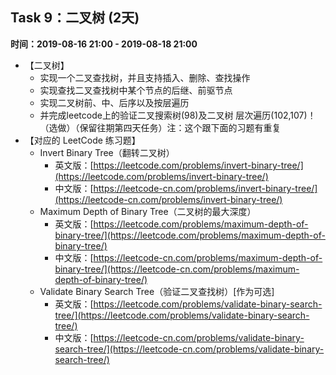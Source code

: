 ## Task 9：二叉树 (2天) 
**时间：2019-08-16 21:00 - 2019-08-18 21:00**
* 【二叉树】
  * 实现一个二叉查找树，并且支持插入、删除、查找操作
  * 实现查找二叉查找树中某个节点的后继、前驱节点
  * 实现二叉树前、中、后序以及按层遍历
  * 并完成leetcode上的验证二叉搜索树(98)及二叉树 层次遍历(102,107)！（选做）（保留往期第四天任务）注：这个跟下面的习题有重复
* 【对应的 LeetCode 练习题】
  * Invert Binary Tree（翻转二叉树）
    * 英文版：[https://leetcode.com/problems/invert-binary-tree/](https://leetcode.com/problems/invert-binary-tree/)
    * 中文版：[https://leetcode-cn.com/problems/invert-binary-tree/](https://leetcode-cn.com/problems/invert-binary-tree/)
  * Maximum Depth of Binary Tree（二叉树的最大深度）
    * 英文版：[https://leetcode.com/problems/maximum-depth-of-binary-tree/](https://leetcode.com/problems/maximum-depth-of-binary-tree/)
    * 中文版：[https://leetcode-cn.com/problems/maximum-depth-of-binary-tree/](https://leetcode-cn.com/problems/maximum-depth-of-binary-tree/)
  * Validate Binary Search Tree（验证二叉查找树）[作为可选]
    * 英文版：[https://leetcode.com/problems/validate-binary-search-tree/](https://leetcode.com/problems/validate-binary-search-tree/)
    * 中文版：[https://leetcode-cn.com/problems/validate-binary-search-tree/](https://leetcode-cn.com/problems/validate-binary-search-tree/)
